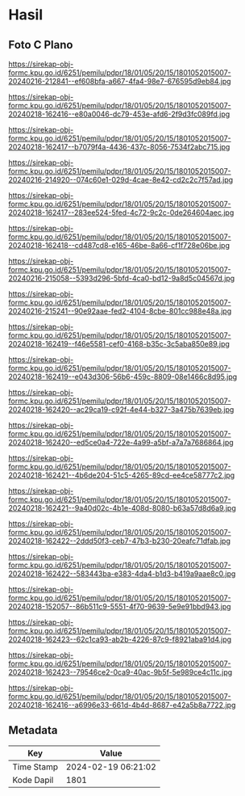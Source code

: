 # Hasil

## Foto C Plano

https://sirekap-obj-formc.kpu.go.id/6251/pemilu/pdpr/18/01/05/20/15/1801052015007-20240216-212841--ef608bfa-a667-4fa4-98e7-676595d9eb84.jpg

https://sirekap-obj-formc.kpu.go.id/6251/pemilu/pdpr/18/01/05/20/15/1801052015007-20240218-162416--e80a0046-dc79-453e-afd6-2f9d3fc089fd.jpg

https://sirekap-obj-formc.kpu.go.id/6251/pemilu/pdpr/18/01/05/20/15/1801052015007-20240218-162417--b7079f4a-4436-437c-8056-7534f2abc715.jpg

https://sirekap-obj-formc.kpu.go.id/6251/pemilu/pdpr/18/01/05/20/15/1801052015007-20240216-214920--074c60e1-029d-4cae-8e42-cd2c2c7f57ad.jpg

https://sirekap-obj-formc.kpu.go.id/6251/pemilu/pdpr/18/01/05/20/15/1801052015007-20240218-162417--283ee524-5fed-4c72-9c2c-0de264604aec.jpg

https://sirekap-obj-formc.kpu.go.id/6251/pemilu/pdpr/18/01/05/20/15/1801052015007-20240218-162418--cd487cd8-e165-46be-8a66-cf1f728e06be.jpg

https://sirekap-obj-formc.kpu.go.id/6251/pemilu/pdpr/18/01/05/20/15/1801052015007-20240216-215058--5393d296-5bfd-4ca0-bd12-9a8d5c04567d.jpg

https://sirekap-obj-formc.kpu.go.id/6251/pemilu/pdpr/18/01/05/20/15/1801052015007-20240216-215241--90e92aae-fed2-4104-8cbe-801cc988e48a.jpg

https://sirekap-obj-formc.kpu.go.id/6251/pemilu/pdpr/18/01/05/20/15/1801052015007-20240218-162419--f46e5581-cef0-4168-b35c-3c5aba850e89.jpg

https://sirekap-obj-formc.kpu.go.id/6251/pemilu/pdpr/18/01/05/20/15/1801052015007-20240218-162419--e043d306-56b6-459c-8809-08e1466c8d95.jpg

https://sirekap-obj-formc.kpu.go.id/6251/pemilu/pdpr/18/01/05/20/15/1801052015007-20240218-162420--ac29ca19-c92f-4e44-b327-3a475b7639eb.jpg

https://sirekap-obj-formc.kpu.go.id/6251/pemilu/pdpr/18/01/05/20/15/1801052015007-20240218-162420--ed5ce0a4-722e-4a99-a5bf-a7a7a7686864.jpg

https://sirekap-obj-formc.kpu.go.id/6251/pemilu/pdpr/18/01/05/20/15/1801052015007-20240218-162421--4b6de204-51c5-4265-89cd-ee4ce58777c2.jpg

https://sirekap-obj-formc.kpu.go.id/6251/pemilu/pdpr/18/01/05/20/15/1801052015007-20240218-162421--9a40d02c-4b1e-408d-8080-b63a57d8d6a9.jpg

https://sirekap-obj-formc.kpu.go.id/6251/pemilu/pdpr/18/01/05/20/15/1801052015007-20240218-162422--2ddd50f3-ceb7-47b3-b230-20eafc71dfab.jpg

https://sirekap-obj-formc.kpu.go.id/6251/pemilu/pdpr/18/01/05/20/15/1801052015007-20240218-162422--583443ba-e383-4da4-b1d3-b419a9aae8c0.jpg

https://sirekap-obj-formc.kpu.go.id/6251/pemilu/pdpr/18/01/05/20/15/1801052015007-20240218-152057--86b511c9-5551-4f70-9639-5e9e91bbd943.jpg

https://sirekap-obj-formc.kpu.go.id/6251/pemilu/pdpr/18/01/05/20/15/1801052015007-20240218-162423--62c1ca93-ab2b-4226-87c9-f8921aba91d4.jpg

https://sirekap-obj-formc.kpu.go.id/6251/pemilu/pdpr/18/01/05/20/15/1801052015007-20240218-162423--79546ce2-0ca9-40ac-9b5f-5e989ce4c11c.jpg

https://sirekap-obj-formc.kpu.go.id/6251/pemilu/pdpr/18/01/05/20/15/1801052015007-20240218-162416--a6996e33-661d-4b4d-8687-e42a5b8a7722.jpg


## Metadata

| Key        | Value               |
| ---------- | ------------------- |
| Time Stamp | 2024-02-19 06:21:02 |
| Kode Dapil | 1801                |



